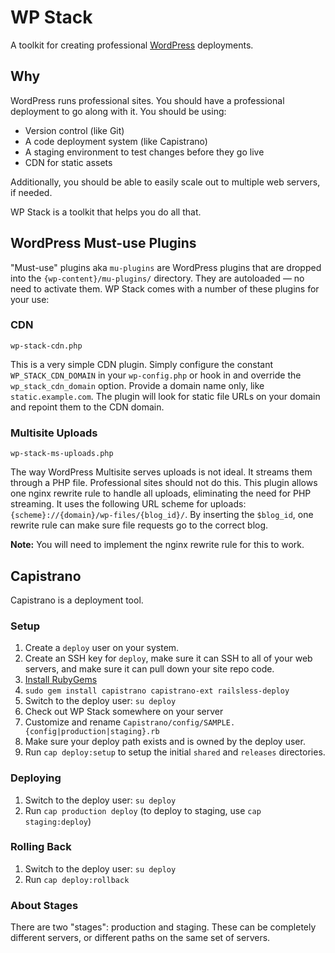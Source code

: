 # WP Stack
A toolkit for creating professional [WordPress][wp] deployments.

[wp]: http://wordpress.org/

## Why
WordPress runs professional sites. You should have a professional deployment to go along with it. You should be using:

* Version control (like Git)
* A code deployment system (like Capistrano)
* A staging environment to test changes before they go live
* CDN for static assets

Additionally, you should be able to easily scale out to multiple web servers, if needed.

WP Stack is a toolkit that helps you do all that.

## WordPress Must-use Plugins

"Must-use" plugins aka `mu-plugins` are WordPress plugins that are dropped into the `{wp-content}/mu-plugins/` directory. They are autoloaded — no need to activate them. WP Stack comes with a number of these plugins for your use:

### CDN

`wp-stack-cdn.php`

This is a very simple CDN plugin. Simply configure the constant `WP_STACK_CDN_DOMAIN` in your `wp-config.php` or hook in and override the `wp_stack_cdn_domain` option. Provide a domain name only, like `static.example.com`. The plugin will look for static file URLs on your domain and repoint them to the CDN domain.

### Multisite Uploads

`wp-stack-ms-uploads.php`

The way WordPress Multisite serves uploads is not ideal. It streams them through a PHP file. Professional sites should not do this. This plugin allows one nginx rewrite rule to handle all uploads, eliminating the need for PHP streaming. It uses the following URL scheme for uploads: `{scheme}://{domain}/wp-files/{blog_id}/`. By inserting the `$blog_id`, one rewrite rule can make sure file requests go to the correct blog.

**Note:** You will need to implement the nginx rewrite rule for this to work.

## Capistrano

Capistrano is a deployment tool.

### Setup

1. Create a `deploy` user on your system.
2. Create an SSH key for `deploy`, make sure it can SSH to all of your web servers, and make sure it can pull down your site repo code.
3. [Install RubyGems][rubygems]
4. `sudo gem install capistrano capistrano-ext railsless-deploy`
5. Switch to the deploy user: `su deploy`
6. Check out WP Stack somewhere on your server
7. Customize and rename `Capistrano/config/SAMPLE.{config|production|staging}.rb`
9. Make sure your deploy path exists and is owned by the deploy user.
9. Run `cap deploy:setup` to setup the initial `shared` and `releases` directories.

[rubygems]: http://rubygems.org/pages/download

### Deploying

1. Switch to the deploy user: `su deploy`
2. Run `cap production deploy` (to deploy to staging, use `cap staging:deploy`)

### Rolling Back

1. Switch to the deploy user: `su deploy`
2. Run `cap deploy:rollback`

### About Stages

There are two "stages": production and staging. These can be completely different servers, or different paths on the same set of servers.
